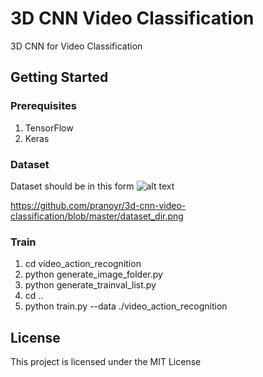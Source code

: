 # 3D CNN Video Classification
3D CNN for Video Classification

## Getting Started
### Prerequisites
1. TensorFlow
2. Keras

### Dataset
Dataset should be in this form
![alt text](https://github.com/pranoyr/3d-cnn-video-classification/blob/master/dataset_dir.png)

https://github.com/pranoyr/3d-cnn-video-classification/blob/master/dataset_dir.png

### Train
1. cd video_action_recognition
2. python generate_image_folder.py
3. python generate_trainval_list.py
4. cd ..
4. python train.py --data ./video_action_recognition

## License
This project is licensed under the MIT License 

